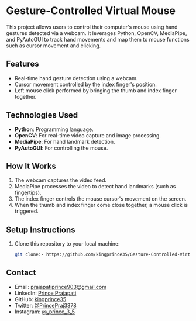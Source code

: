 # Gesture-Controlled Virtual Mouse

This project allows users to control their computer's mouse using hand gestures detected via a webcam. It leverages Python, OpenCV, MediaPipe, and PyAutoGUI to track hand movements and map them to mouse functions such as cursor movement and clicking.

## Features
- Real-time hand gesture detection using a webcam.
- Cursor movement controlled by the index finger's position.
- Left mouse click performed by bringing the thumb and index finger together.

## Technologies Used
- **Python**: Programming language.
- **OpenCV**: For real-time video capture and image processing.
- **MediaPipe**: For hand landmark detection.
- **PyAutoGUI**: For controlling the mouse.

## How It Works
1. The webcam captures the video feed.
2. MediaPipe processes the video to detect hand landmarks (such as fingertips).
3. The index finger controls the mouse cursor's movement on the screen.
4. When the thumb and index finger come close together, a mouse click is triggered.

## Setup Instructions
1. Clone this repository to your local machine:
   ```bash
   git clone:- https://github.com/kingprince35/Gesture-Controlled-Virtual-Mouse/blob/main/thumb_finger_virtual_mouse.py

## Contact

- Email: [prajapatiprince903@gmail.com](mailto:prajapatiprince903@gmail.com)
- LinkedIn: [Prince Prajapati](https://www.linkedin.com/in/prince-prajapati-6b988823a/)
- GitHub: [kingprince35](https://github.com/kingprince35)
- Twitter: [@PrincePraj3378](https://x.com/PrincePraj3378)
- Instagram: [@_prince_3_5](https://www.instagram.com/_prince_3_5/)

